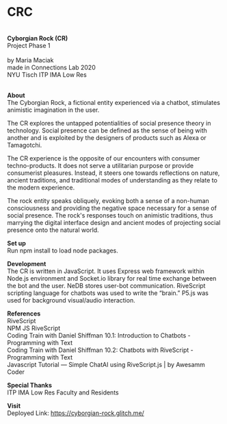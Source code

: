 # CRC
<br>
<b>Cyborgian Rock (CR)</b><br>
Project Phase 1 <br><br>
by Maria Maciak<br>
made in Connections Lab 2020<br>
NYU Tisch ITP IMA Low Res<br><br>

<b>About</b><br>
The Cyborgian Rock, a fictional entity experienced via a chatbot, stimulates animistic imagination in the user.
<p> The CR explores the untapped potentialities of social presence theory in technology. Social presence can be defined as the sense of being with another and is exploited by the designers of products such as Alexa or Tamagotchi.</p>
<p> The CR experience is the opposite of our encounters with consumer techno-products. It does not serve a utilitarian purpose or provide consumerist pleasures. Instead, it steers one towards reflections on nature, ancient traditions, and traditional modes of understanding as they relate to the modern experience. </p>
<p> The rock entity speaks obliquely, evoking both a sense of a non-human consciousness and providing the negative space necessary for a sense of social presence. The rock's responses touch on animistic traditions, thus marrying the digital interface design and ancient modes of projecting social presence onto the natural world.</p>


<b>Set up</b><br>
Run npm install to load node packages.
 
<b>Development</b><br>
The CR is written in JavaScript. It uses Express web framework within Node.js environment and Socket.io library for real time exchange between the bot and the user. NeDB stores user-bot communication. RiveScript scripting language for chatbots was used to write the “brain.” P5.js was used for background visual/audio interaction.
  
<b>References</b><br>
RiveScript<br>
NPM JS RiveScript<br>
Coding Train with Daniel Shiffman 10.1: Introduction to Chatbots - Programming with Text<br>
Coding Train with Daniel Shiffman 10.2: Chatbots with RiveScript - Programming with Text<br>
Javascript Tutorial — Simple ChatAI using RiveScript.js | by Awesamm Coder<br>

<b>Special Thanks</b><br>
ITP IMA Low Res Faculty and Residents

<b>Visit</b><br>
Deployed Link: https://cyborgian-rock.glitch.me/<br>

